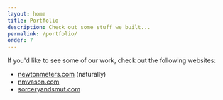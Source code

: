 ```yaml
---
layout: home
title: Portfolio
description: Check out some stuff we built...
permalink: /portfolio/
order: 7
---
```

If you'd like to see some of our work, check out the following websites:


* <a href="https://newtonmeters.com">newtonmeters.com</a> (naturally)
* <a href="https://nmvason.com">nmvason.com</a>
* <a href="https://sorceryandsmut.com">sorceryandsmut.com</a>